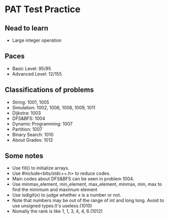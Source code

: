 # PAT Test Practice

## Nead to learn
* Large integer operation

## Paces
* Basic Level: 95/95
* Advanced Level: 12/155

## Classifications of problems 
* String: 1001, 1005
* Simulation: 1002, 1006, 1008, 1009, 1011
* Dijkstra: 1003
* DFS&BFS: 1004
* Dynamic Programming: 1007
* Partition: 1007
* Binary Search: 1010
* About Grades: 1012

## Some notes
* Use fill() to initialize arrays.
* Use #include<bits/stdc++.h> to reduce codes.
* Main codes about DFS&BFS can be seen in problem 1004.
* Use minmax_element, min_element, max_element, minmax, min, max to find the minimum and maximum element
* Use isdigit(x) to judge whether x is a number or not.
* Note that numbers may be out of the range of int and long long. Avoid to use unsigned types.It's useless.(1010)
* Nomally the rank is like 1, 1, 3, 4, 4, 6.(1012)

  
  
